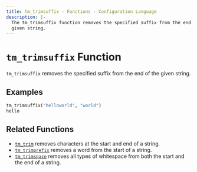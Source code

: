 ```yaml
---
title: tm_trimsuffix - Functions - Configuration Language
description: |-
  The tm_trimsuffix function removes the specified suffix from the end of a
  given string.
---
```


# `tm_trimsuffix` Function

`tm_trimsuffix` removes the specified suffix from the end of the given string.

## Examples

```sh
tm_trimsuffix("helloworld", "world")
hello
```

## Related Functions

* [`tm_trim`](./tm_trim.md) removes characters at the start and end of a string.
* [`tm_trimprefix`](./tm_trimprefix.md) removes a word from the start of a string.
* [`tm_trimspace`](./tm_trimspace.md) removes all types of whitespace from
  both the start and the end of a string.
